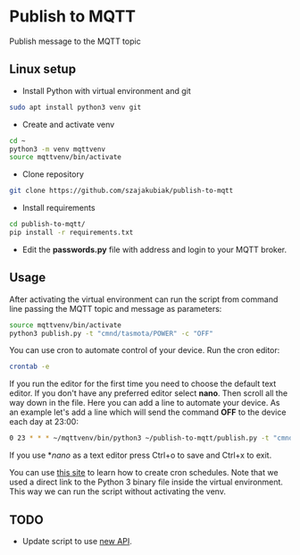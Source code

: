 # Publish to MQTT
Publish message to the MQTT topic

## Linux setup
* Install Python with virtual environment and git
``` bash
sudo apt install python3 venv git
```

* Create and activate venv
``` bash
cd ~
python3 -m venv mqttvenv
source mqttvenv/bin/activate
```

* Clone repository
``` bash
git clone https://github.com/szajakubiak/publish-to-mqtt
```

* Install requirements
``` bash
cd publish-to-mqtt/
pip install -r requirements.txt
```

* Edit the **passwords.py** file with address and login to your MQTT broker.

## Usage
After activating the virtual environment can run the script from command line passing the MQTT topic and message as parameters:
``` bash
source mqttvenv/bin/activate
python3 publish.py -t "cmnd/tasmota/POWER" -c "OFF"
```

You can use cron to automate control of your device. Run the cron editor:
``` bash
crontab -e
```

If you run the editor for the first time you need to choose the default text editor. If you don't have any preferred editor select **nano**. Then scroll all the way down in the file. Here you can add a line to automate your device. As an example let's add a line which will send the command **OFF** to the device each day at 23:00:
``` bash
0 23 * * * ~/mqttvenv/bin/python3 ~/publish-to-mqtt/publish.py -t "cmnd/tasmota/POWER" -c "OFF"
```

If you use **nano* as a text editor press Ctrl+o to save and Ctrl+x to exit.

You can use [this site](https://crontab.guru/) to learn how to create cron schedules. Note that we used a direct link to the Python 3 binary file inside the virtual environment. This way we can run the script without activating the venv.

## TODO
* Update script to use [new API](https://eclipse.dev/paho/files/paho.mqtt.python/html/migrations.html).
